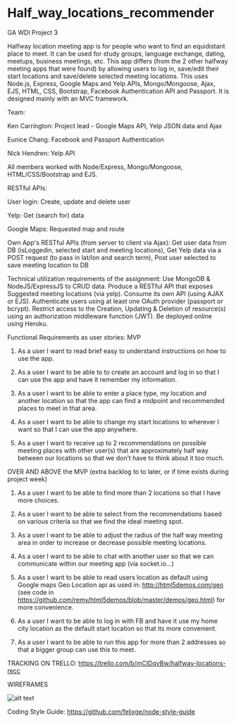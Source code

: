 # Half_way_locations_recommender
GA WDI Project 3

Halfway location meeting app is for people who want to find an equidistant place to meet. It can be used for study groups, language exchange, dating, meetups, business meetings, etc. This app differs (from the 2 other halfway meeting apps that were found) by allowing users to log in, save/edit their start locations and save/delete selected meeting locations.
This uses Node.js, Express, Google Maps and Yelp APIs, Mongo/Mongoose, Ajax, EJS, HTML, CSS, Bootstrap, Facebook Authentication API and Passport. It is designed mainly with an MVC framework.

Team:

Ken Carrington: Project lead - Google Maps API, Yelp JSON data and Ajax

Eunice Chang: Facebook and Passport Authentication

Nick Hendren: Yelp API

All members worked with Node/Express, Mongo/Mongoose, HTML/CSS/Bootstrap and EJS.


RESTful APIs:

User login: Create, update and delete user

Yelp: Get (search for) data

Google Maps: Requested map and route

Own App's RESTful APIs (from server to client via Ajax): Get user data from DB (isLoggedin, selected start and meeting locations), Get Yelp data via a POST request (to pass in lat/lon and search term), Post user selected to save meeting location to DB

Technical utilization requirements of the assignment:
Use MongoDB & NodeJS/ExpressJS to CRUD data.
Produce a RESTful API that exposes Suggested meeting locations (via yelp).
Consume its own API (using AJAX or EJS).
Authenticate users using at least one OAuth provider (passport or bcrypt).
Restrict access to the Creation, Updating & Deletion of resource(s) using an authorization middleware function (JWT).
Be deployed online using Heroku.

Functional Requirements as user stories:
MVP
1. As a user I want to read brief easy to understand instructions on how to use the app.

2. As a user I want to be able to to create an account and log in so that I can use the app and have it remember my information.

3. As a user I want to be able to enter a place type, my location and another location so that the app can find a midpoint and recommended places to meet in that area.

4. As a user I want to be able to change my start locations to wherever I want so that I can use the app anywhere.

5. As a user I want to receive up to 2 recommendations on possible meeting places with other user(s) that are approximately half way between our locations so that we don’t have to think about it too much.


OVER AND ABOVE the MVP (extra backlog to to later, or if time exists during project week)
1. As a user I want to be able to find more than 2 locations so that I have more choices.

2. As a user I want to be able to select from the recommendations based on various criteria so that we find the ideal meeting spot.

3. As a user I want to be able to adjust the radius of the half way meeting area in order to increase or decrease possible meeting locations.

4. As a user I want to be able to chat with another user so that we can communicate within our meeting app (via socket.io…)

5. As a user I want to be able to read users location as default using Google maps Geo Location api as used in: http://html5demos.com/geo (see code in https://github.com/remy/html5demos/blob/master/demos/geo.html) for more convenience.

6. As a user I want to be able to log in with FB and have it use my home city location as the default start location so that its more convenient.

7. As a user I want to be able to run this app for more than 2 addresses so that a bigger group can use this to meet.

TRACKING ON TRELLO:
https://trello.com/b/mCIDqvBw/halfway-locations-recc

WIREFRAMES

![alt text](http://i.imgur.com/xpB1eTS.png)

Coding Style Guide:
https://github.com/felixge/node-style-guide
